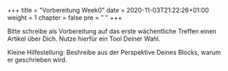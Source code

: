 +++
title = "Vorbereitung Week0"
date = 2020-11-03T21:22:26+01:00
weight = 1
chapter = false
pre = "<b> </b>"
+++

Bitte schreibe als Vorbereitung auf das erste wächentliche Treffen einen Artikel über Dich.
Nutze hierfür ein Tool Deiner Wahl.

Kleine Hilfestellung:
Beshreibe aus der Perspektive Deines Blocks, warum er geschrieben wird.
